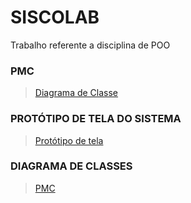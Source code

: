# SISCOLAB
Trabalho referente a disciplina de POO

### PMC
><a href="https://github.com/JuliaMRC/siscolab_poo2/blob/master/arquivos/dc_atualizado.pdf">Diagrama de Classe</a>

### PROTÓTIPO DE TELA DO SISTEMA
><a href="https://drive.google.com/file/d/1f9hN0b8oTWdeiESJZeAwwKLnWt2O9Oik/view?usp=sharing">Protótipo de tela</a>

### DIAGRAMA DE CLASSES
><a href="https://github.com/JuliaMRC/siscolab_poo2/blob/master/arquivos/pmc_atualizado.pdf">PMC</a>
